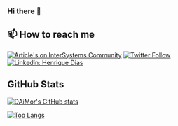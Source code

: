### Hi there 👋

## 📫 How to reach me

[![Article's on InterSystems Community](https://img.shields.io/badge/My%20Articles-InterSystems%20Community-blue)](https://community.intersystems.com/user/11906/posts?filter=articles)
[![Twitter Follow](https://img.shields.io/twitter/follow/mr_daimor?style=social)](https://twitter.com/mr_daimor)
[![Linkedin: Henrique Dias](https://img.shields.io/badge/-Dmitry%20Maslennikov-blue?style=flat-square&logo=Linkedin&logoColor=white&link=https://www.linkedin.com/in/daimor/)](https://www.linkedin.com/in/daimor/)

## GitHub Stats

[![DAiMor's GitHub stats](https://github-readme-stats.vercel.app/api?username=daimor&count_private=true&show_icons=true)](https://github.com/anuraghazra/github-readme-stats)

[![Top Langs](https://github-readme-stats.vercel.app/api/top-langs/?username=daimor)](https://github.com/anuraghazra/github-readme-stats)

